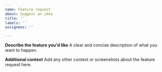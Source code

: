 ```yaml
---
name: Feature request
about: Suggest an idea
title: ''
labels: ''
assignees: ''

---
```


**Describe the feature you'd like**
A clear and concise description of what you want to happen.

**Additional context**
Add any other context or screenshots about the feature request here.
